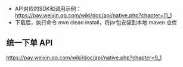 

- API对应的SDK和调用示例：https://pay.weixin.qq.com/wiki/doc/api/native.php?chapter=11_1
- 下载后，执行命令 mvn clean install，将jar包安装到本地 maven 仓库



## 统一下单 API

https://pay.weixin.qq.com/wiki/doc/api/native.php?chapter=9_1

